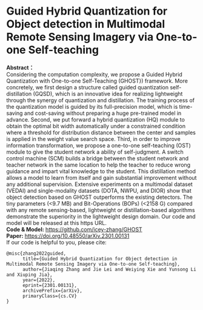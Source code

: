 # Guided Hybrid Quantization for Object detection in Multimodal Remote Sensing Imagery via One-to-one Self-teaching
**Abstract：** <br />
Considering the computation complexity, we propose a Guided Hybrid Quantization with One-to-one Self-Teaching (GHOST}) framework. More concretely, we first design a structure called guided quantization self-distillation (GQSD), which is an innovative idea for realizing lightweight through the synergy of quantization and distillation. The training process of the quantization model is guided by its full-precision model, which is time-saving and cost-saving without preparing a huge pre-trained model in advance. Second, we put forward a hybrid quantization (HQ) module to obtain the optimal bit width automatically under a constrained condition where a threshold for distribution distance between the center and samples is applied in the weight value search space. Third, in order to improve information transformation, we propose a one-to-one self-teaching (OST) module to give the student network a ability of self-judgment. A switch control machine (SCM) builds a bridge between the student network and teacher network in the same location to help the teacher to reduce wrong guidance and impart vital knowledge to the student. This distillation method allows a model to learn from itself and gain substantial improvement without any additional supervision. Extensive experiments on a multimodal dataset (VEDAI) and single-modality datasets (DOTA, NWPU, and DIOR) show that object detection based on GHOST outperforms the existing detectors. The tiny parameters (<9.7 MB) and Bit-Operations (BOPs) (<2158 G) compared with any remote sensing-based, lightweight or distillation-based algorithms demonstrate the superiority in the lightweight design domain. Our code and model will be released at this https URL. <br />
**Code & Model:** https://github.com/icey-zhang/GHOST <br />
**Paper:** https://doi.org/10.48550/arXiv.2301.00131
<br />
If our code is helpful to you, please cite:
```
@misc{zhang2022guided,
      title={Guided Hybrid Quantization for Object detection in Multimodal Remote Sensing Imagery via One-to-one Self-teaching}, 
      author={Jiaqing Zhang and Jie Lei and Weiying Xie and Yunsong Li and Xiuping Jia},
      year={2022},
      eprint={2301.00131},
      archivePrefix={arXiv},
      primaryClass={cs.CV}
}
```
